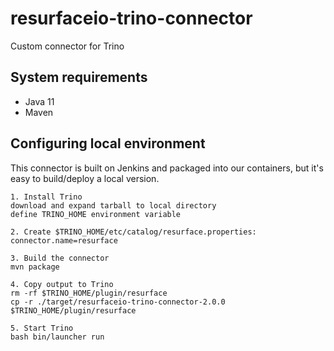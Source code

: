 # resurfaceio-trino-connector
Custom connector for Trino

## System requirements

* Java 11
* Maven

## Configuring local environment

This connector is built on Jenkins and packaged into our containers, but it's easy to build/deploy a local version.

```
1. Install Trino
download and expand tarball to local directory
define TRINO_HOME environment variable

2. Create $TRINO_HOME/etc/catalog/resurface.properties:
connector.name=resurface

3. Build the connector
mvn package

4. Copy output to Trino
rm -rf $TRINO_HOME/plugin/resurface
cp -r ./target/resurfaceio-trino-connector-2.0.0 $TRINO_HOME/plugin/resurface

5. Start Trino
bash bin/launcher run
```